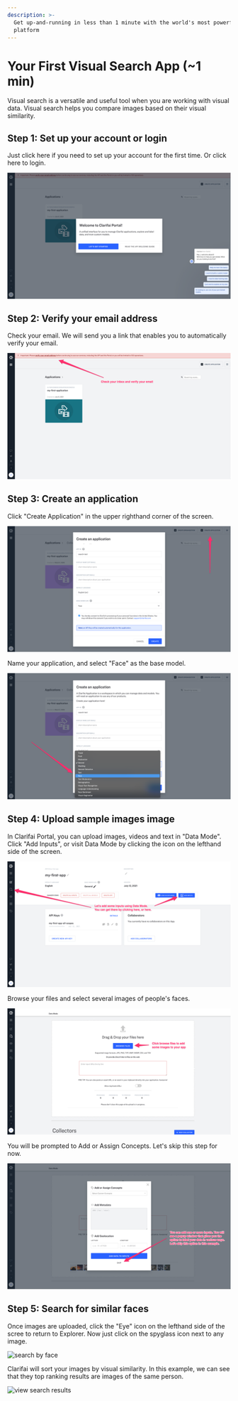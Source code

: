 ```yaml
---
description: >-
  Get up-and-running in less than 1 minute with the world's most powerful AI
  platform
---
```


# Your First Visual Search App (~1 min)

Visual search is a versatile and useful tool when you are working with visual data. Visual search helps you compare images based on their visual similarity.

## Step 1: Set up your account or login
Just click here if you need to set up your account for the first time. Or click here to login.‌

![Create account login](../../.gitbook/assets/create_acct_login.png)

## Step 2: Verify your email address
Check your email. We will send you a link that enables you to automatically verify your email.‌

![verify email](../../.gitbook/assets/verify_email.png)

## Step 3: Create an application
Click "Create Application" in the upper righthand corner of the screen.

![create application](../../.gitbook/assets/create-application.png)

Name your application, and select "Face" as the base model.

![face base model](../../.gitbook/assets/face-base_model.png)

## Step 4: Upload sample images image
In Clarifai Portal, you can upload images, videos and text in "Data Mode". Click "Add Inputs", or visit Data Mode by clicking the icon on the lefthand side of the screen.‌

![data mode](../../.gitbook/assets/data_mode.png)

Browse your files and select several images of people's faces.

![browse files](../../.gitbook/assets/browse_files.png)

You will be prompted to Add or Assign Concepts. Let's skip this step for now.

![skip add labels](../../.gitbook/assets/skip_add_labels.png)

## Step 5: Search for similar faces
Once images are uploaded, click the "Eye" icon on the lefthand side of the scree to return to Explorer. Now just click on the spyglass icon next to any image.

![search by face](../../.gitbook/assets/search-by-face.png)

Clarifai will sort your images by visual similarity. In this example, we can see that they top ranking results are images of the same person.

![view search results](../../.gitbook/assets/view-search-results.png)

​
